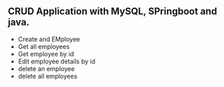 ## CRUD Application with MySQL, SPringboot and java.

- Create and EMployee
- Get all employees
- Get employee by id
- Edit employee details by id
- delete an employee
- delete all employees
